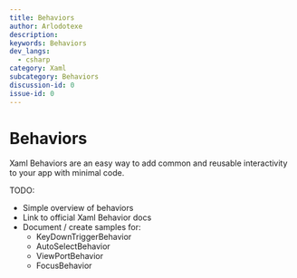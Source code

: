 ```yaml
---
title: Behaviors
author: Arlodotexe
description: 
keywords: Behaviors
dev_langs:
  - csharp
category: Xaml
subcategory: Behaviors
discussion-id: 0
issue-id: 0
---
```


# Behaviors

Xaml Behaviors are an easy way to add common and reusable interactivity to your app with minimal code.

TODO:
- Simple overview of behaviors
- Link to official Xaml Behavior docs
- Document / create samples for:
  - KeyDownTriggerBehavior
  - AutoSelectBehavior
  - ViewPortBehavior
  - FocusBehavior
